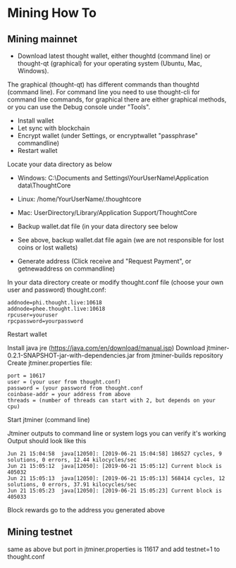 # Mining How To

## Mining mainnet

* Download latest thought wallet, either thoughtd (command line) or thought-qt (graphical) 
for your operating system (Ubuntu, Mac, Windows).

The graphical (thought-qt) has different commands than thoughtd (command line). For command line you need to use
thought-cli for command line commands, for graphical there are either graphical methods, 
or you can use the Debug console under "Tools".

* Install wallet
* Let sync with blockchain
* Encrypt wallet (under Settings, or encryptwallet "passphrase" commandline)
* Restart wallet

Locate your data directory as below
* Windows: C:\Documents and Settings\YourUserName\Application data\ThoughtCore
* Linux: /home/YourUserName/.thoughtcore
* Mac: UserDirectory/Library/Application Support/ThoughtCore

* Backup wallet.dat file (in your data directory see below
* See above, backup wallet.dat file again (we are not responsible for lost coins or lost wallets)
* Generate address (Click receive and "Request Payment", or getnewaddress on commandline)

In your data directory create or modify thought.conf file (choose your own user and password)
thought.conf:

``` server=1
addnode=phi.thought.live:10618
addnode=phee.thought.live:10618
rpcuser=youruser
rpcpassword=yourpassword
```

Restart wallet

Install java jre (https://java.com/en/download/manual.jsp)
Download jtminer-0.2.1-SNAPSHOT-jar-with-dependencies.jar from jtminer-builds repository
Create jtminer.properties file:

```host = localhost
port = 10617
user = (your user from thought.conf)
password = (your password from thought.conf
coinbase-addr = your address from above
threads = (number of threads can start with 2, but depends on your cpu)
```

Start jtminer (command line)

Jtminer outputs to command line or system logs you can verify it's working 
Output should look like this
```
Jun 21 15:04:58  java[12050]: [2019-06-21 15:04:58] 186527 cycles, 9 solutions, 0 errors, 12.44 kilocycles/sec
Jun 21 15:05:12  java[12050]: [2019-06-21 15:05:12] Current block is 405032
Jun 21 15:05:13  java[12050]: [2019-06-21 15:05:13] 568414 cycles, 12 solutions, 0 errors, 37.91 kilocycles/sec
Jun 21 15:05:23  java[12050]: [2019-06-21 15:05:23] Current block is 405033
```

Block rewards go to the address you generated above

## Mining testnet

same as above but port in jtminer.properties is 11617 and add testnet=1 to thought.conf









